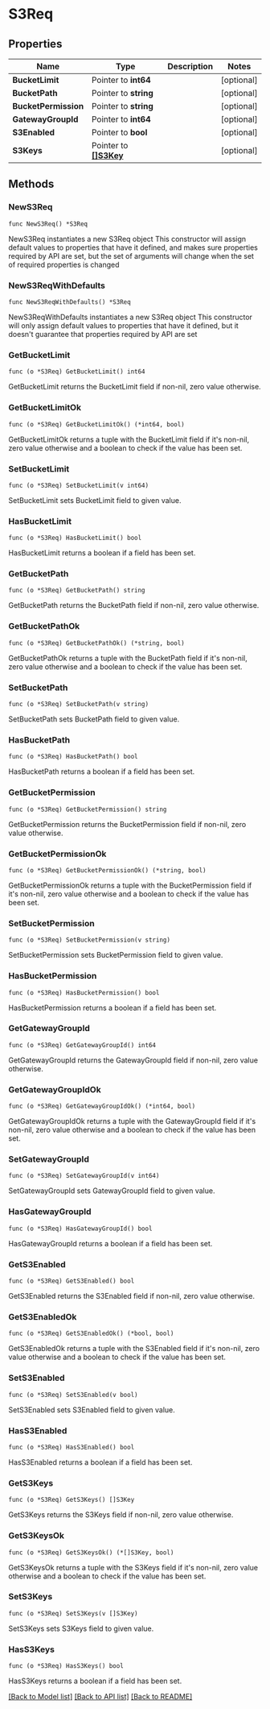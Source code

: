 # S3Req

## Properties

Name | Type | Description | Notes
------------ | ------------- | ------------- | -------------
**BucketLimit** | Pointer to **int64** |  | [optional] 
**BucketPath** | Pointer to **string** |  | [optional] 
**BucketPermission** | Pointer to **string** |  | [optional] 
**GatewayGroupId** | Pointer to **int64** |  | [optional] 
**S3Enabled** | Pointer to **bool** |  | [optional] 
**S3Keys** | Pointer to [**[]S3Key**](S3Key.md) |  | [optional] 

## Methods

### NewS3Req

`func NewS3Req() *S3Req`

NewS3Req instantiates a new S3Req object
This constructor will assign default values to properties that have it defined,
and makes sure properties required by API are set, but the set of arguments
will change when the set of required properties is changed

### NewS3ReqWithDefaults

`func NewS3ReqWithDefaults() *S3Req`

NewS3ReqWithDefaults instantiates a new S3Req object
This constructor will only assign default values to properties that have it defined,
but it doesn't guarantee that properties required by API are set

### GetBucketLimit

`func (o *S3Req) GetBucketLimit() int64`

GetBucketLimit returns the BucketLimit field if non-nil, zero value otherwise.

### GetBucketLimitOk

`func (o *S3Req) GetBucketLimitOk() (*int64, bool)`

GetBucketLimitOk returns a tuple with the BucketLimit field if it's non-nil, zero value otherwise
and a boolean to check if the value has been set.

### SetBucketLimit

`func (o *S3Req) SetBucketLimit(v int64)`

SetBucketLimit sets BucketLimit field to given value.

### HasBucketLimit

`func (o *S3Req) HasBucketLimit() bool`

HasBucketLimit returns a boolean if a field has been set.

### GetBucketPath

`func (o *S3Req) GetBucketPath() string`

GetBucketPath returns the BucketPath field if non-nil, zero value otherwise.

### GetBucketPathOk

`func (o *S3Req) GetBucketPathOk() (*string, bool)`

GetBucketPathOk returns a tuple with the BucketPath field if it's non-nil, zero value otherwise
and a boolean to check if the value has been set.

### SetBucketPath

`func (o *S3Req) SetBucketPath(v string)`

SetBucketPath sets BucketPath field to given value.

### HasBucketPath

`func (o *S3Req) HasBucketPath() bool`

HasBucketPath returns a boolean if a field has been set.

### GetBucketPermission

`func (o *S3Req) GetBucketPermission() string`

GetBucketPermission returns the BucketPermission field if non-nil, zero value otherwise.

### GetBucketPermissionOk

`func (o *S3Req) GetBucketPermissionOk() (*string, bool)`

GetBucketPermissionOk returns a tuple with the BucketPermission field if it's non-nil, zero value otherwise
and a boolean to check if the value has been set.

### SetBucketPermission

`func (o *S3Req) SetBucketPermission(v string)`

SetBucketPermission sets BucketPermission field to given value.

### HasBucketPermission

`func (o *S3Req) HasBucketPermission() bool`

HasBucketPermission returns a boolean if a field has been set.

### GetGatewayGroupId

`func (o *S3Req) GetGatewayGroupId() int64`

GetGatewayGroupId returns the GatewayGroupId field if non-nil, zero value otherwise.

### GetGatewayGroupIdOk

`func (o *S3Req) GetGatewayGroupIdOk() (*int64, bool)`

GetGatewayGroupIdOk returns a tuple with the GatewayGroupId field if it's non-nil, zero value otherwise
and a boolean to check if the value has been set.

### SetGatewayGroupId

`func (o *S3Req) SetGatewayGroupId(v int64)`

SetGatewayGroupId sets GatewayGroupId field to given value.

### HasGatewayGroupId

`func (o *S3Req) HasGatewayGroupId() bool`

HasGatewayGroupId returns a boolean if a field has been set.

### GetS3Enabled

`func (o *S3Req) GetS3Enabled() bool`

GetS3Enabled returns the S3Enabled field if non-nil, zero value otherwise.

### GetS3EnabledOk

`func (o *S3Req) GetS3EnabledOk() (*bool, bool)`

GetS3EnabledOk returns a tuple with the S3Enabled field if it's non-nil, zero value otherwise
and a boolean to check if the value has been set.

### SetS3Enabled

`func (o *S3Req) SetS3Enabled(v bool)`

SetS3Enabled sets S3Enabled field to given value.

### HasS3Enabled

`func (o *S3Req) HasS3Enabled() bool`

HasS3Enabled returns a boolean if a field has been set.

### GetS3Keys

`func (o *S3Req) GetS3Keys() []S3Key`

GetS3Keys returns the S3Keys field if non-nil, zero value otherwise.

### GetS3KeysOk

`func (o *S3Req) GetS3KeysOk() (*[]S3Key, bool)`

GetS3KeysOk returns a tuple with the S3Keys field if it's non-nil, zero value otherwise
and a boolean to check if the value has been set.

### SetS3Keys

`func (o *S3Req) SetS3Keys(v []S3Key)`

SetS3Keys sets S3Keys field to given value.

### HasS3Keys

`func (o *S3Req) HasS3Keys() bool`

HasS3Keys returns a boolean if a field has been set.


[[Back to Model list]](../README.md#documentation-for-models) [[Back to API list]](../README.md#documentation-for-api-endpoints) [[Back to README]](../README.md)


